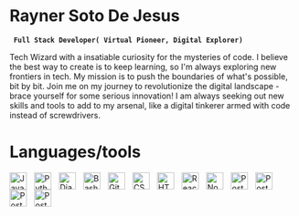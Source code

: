 # Rayner Soto De Jesus 
**` Full Stack Developer( Virtual Pioneer, Digital Explorer)`**


Tech Wizard with a insatiable curiosity for the mysteries of code. I believe the best way to create is to keep learning, so I'm always exploring new frontiers in tech. My mission is to push the boundaries of what's possible, bit by bit. Join me on my journey to revolutionize the digital landscape - brace yourself for some serious innovation! I am always seeking out new skills and tools to add to my arsenal, like a digital tinkerer armed with code instead of screwdrivers.



Languages/tools
=========
<img align="left" alt="JavaScript" width="30px" style="padding-right:10px;" src="https://cdn.jsdelivr.net/gh/devicons/devicon/icons/javascript/javascript-plain.svg" />
<img align="left" alt="Python" width="30px" style="padding-right:10px;" src="https://cdn.jsdelivr.net/gh/devicons/devicon/icons/python/python-plain.svg" />
<img align="left" alt="Django" width="30px" height="30px" style="padding-right:10px;" src="https://static.djangoproject.com/img/logos/django-logo-positive.svg" />
<img align="left" alt="Bash" width="30px" style="padding-right:10px;" src="https://cdn.jsdelivr.net/gh/devicons/devicon/icons/bash/bash-original.svg" />
<img align="left" alt="Git" width="30px" style="padding-right:10px;" src="https://cdn.jsdelivr.net/gh/devicons/devicon/icons/git/git-original.svg" />
<img align="left" alt="CSS" width="30px" style="padding-right:10px;" src="https://cdn.jsdelivr.net/gh/devicons/devicon/icons/css3/css3-plain.svg" />
<img align="left" alt="HTML" width="30px" style="padding-right:10px;" src="https://cdn.jsdelivr.net/gh/devicons/devicon/icons/html5/html5-plain.svg" />
<img align="left" alt="React" width="30px" style="padding-right:10px;" src="https://cdn.jsdelivr.net/gh/devicons/devicon/icons/react/react-original.svg" />
<img align="left" alt="NodeJS" width="30px" style="padding-right:10px;" src="https://cdn.jsdelivr.net/gh/devicons/devicon/icons/nodejs/nodejs-original.svg" />
<img align="left" alt="Postgresql" width="30px" style="padding-right:10px;" src="https://www.vectorlogo.zone/logos/postgresql/postgresql-icon.svg" />
<img align="left" alt="Postgresql" width="30px" style="padding-right:10px;" src="[https://www.vectorlogo.zone/logos/postgresql/postgresql-icon.sv](https://github.com/user-attachments/assets/4f8d8785-f442-4760-a5c1-2a3e1bcc0514)g" />
<img align="left" alt="Postgresql" width="30px" style="padding-right:10px;" src="[[https://www.vectorlogo.zone/logos/postgresql/postgresql-icon.sv](https://github.com/user-attachments/assets/4f8d8785-f442-4760-a5c1-2a3e1bcc0514)g](https://github.com/user-attachments/assets/9303b2d6-8f9a-4e84-aa58-509de8631ae0)" />
<img align="left" alt="Postgresql" width="30px" style="padding-right:10px;" src="[[[https://www.vectorlogo.zone/logos/postgresql/postgresql-icon.sv](https://github.com/user-attachments/assets/4f8d8785-f442-4760-a5c1-2a3e1bcc0514)g](https://github.com/user-attachments/assets/9303b2d6-8f9a-4e84-aa58-509de8631ae0)](https://github.com/user-attachments/assets/22e82734-e77d-42f9-a0d7-0e3958f8aa58)" />





